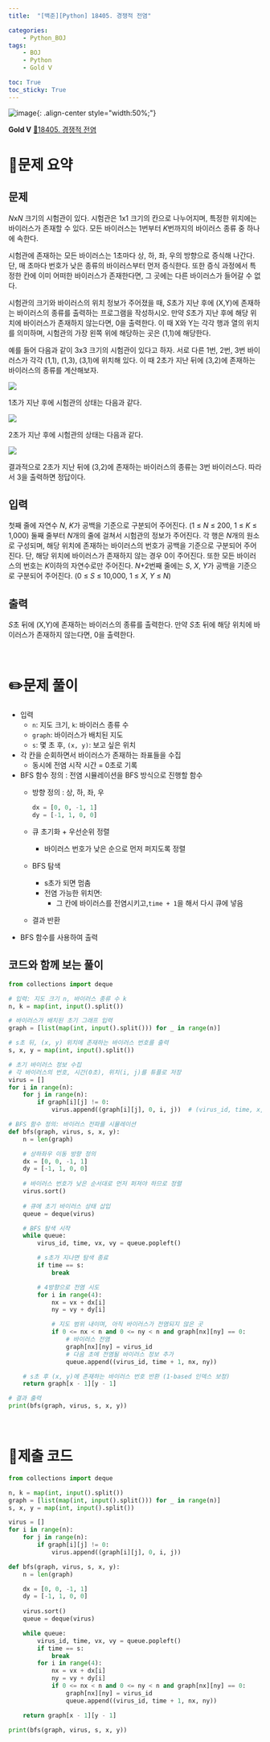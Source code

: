 ```yaml
---
title:  "[백준][Python] 18405. 경쟁적 전염" 

categories: 
    - Python_BOJ
tags: 
    - BOJ
    - Python
    - Gold Ⅴ

toc: True
toc_sticky: True
---
```

![image](https://github.com/user-attachments/assets/32319fe8-99e9-4031-b5d1-9f1909b510dc){: .align-center style="width:50%;"}

**Gold Ⅴ** 
[🔗18405. 경쟁적 전염](https://www.acmicpc.net/problem/18405)

# 📝문제 요약
## 문제

*N*x*N* 크기의 시험관이 있다. 시험관은 1x1 크기의 칸으로 나누어지며, 특정한 위치에는 바이러스가 존재할 수 있다. 모든 바이러스는 1번부터 *K*번까지의 바이러스 종류 중 하나에 속한다.

시험관에 존재하는 모든 바이러스는 1초마다 상, 하, 좌, 우의 방향으로 증식해 나간다. 단, 매 초마다 번호가 낮은 종류의 바이러스부터 먼저 증식한다. 또한 증식 과정에서 특정한 칸에 이미 어떠한 바이러스가 존재한다면, 그 곳에는 다른 바이러스가 들어갈 수 없다.

시험관의 크기와 바이러스의 위치 정보가 주어졌을 때, *S*초가 지난 후에 (X,Y)에 존재하는 바이러스의 종류를 출력하는 프로그램을 작성하시오. 만약 *S*초가 지난 후에 해당 위치에 바이러스가 존재하지 않는다면, 0을 출력한다. 이 때 X와 Y는 각각 행과 열의 위치를 의미하며, 시험관의 가장 왼쪽 위에 해당하는 곳은 (1,1)에 해당한다.

예를 들어 다음과 같이 3x3 크기의 시험관이 있다고 하자. 서로 다른 1번, 2번, 3번 바이러스가 각각 (1,1), (1,3), (3,1)에 위치해 있다. 이 때 2초가 지난 뒤에 (3,2)에 존재하는 바이러스의 종류를 계산해보자.

![](https://upload.acmicpc.net/02958527-debb-46e3-a56d-79b87ad46d03/-/preview/)

1초가 지난 후에 시험관의 상태는 다음과 같다.

![](https://upload.acmicpc.net/9ab631e7-1f1d-42fe-b8b8-95ded9bce52d/-/preview/)

2초가 지난 후에 시험관의 상태는 다음과 같다.

![](https://upload.acmicpc.net/35ea13c6-9ee3-40e1-8b21-c37beaf46c59/-/preview/)

결과적으로 2초가 지난 뒤에 (3,2)에 존재하는 바이러스의 종류는 3번 바이러스다. 따라서 3을 출력하면 정답이다.

## 입력

첫째 줄에 자연수 *N*, *K*가 공백을 기준으로 구분되어 주어진다. (1 ≤ *N* ≤ 200, 1 ≤ *K* ≤ 1,000) 둘째 줄부터 *N*개의 줄에 걸쳐서 시험관의 정보가 주어진다. 각 행은 *N*개의 원소로 구성되며, 해당 위치에 존재하는 바이러스의 번호가 공백을 기준으로 구분되어 주어진다. 단, 해당 위치에 바이러스가 존재하지 않는 경우 0이 주어진다. 또한 모든 바이러스의 번호는 *K*이하의 자연수로만 주어진다. *N*+2번째 줄에는 *S*, *X*, *Y*가 공백을 기준으로 구분되어 주어진다. (0 ≤ *S* ≤ 10,000, 1 ≤ *X*, *Y* ≤ *N*)

## 출력

*S*초 뒤에 (X,Y)에 존재하는 바이러스의 종류를 출력한다. 만약 *S*초 뒤에 해당 위치에 바이러스가 존재하지 않는다면, 0을 출력한다.


<br>

# ✏️문제 풀이
- 입력
    - `n`: 지도 크기, `k`: 바이러스 종류 수
    - `graph`: 바이러스가 배치된 지도
    - `s`: 몇 초 후, `(x, y)`: 보고 싶은 위치
- 각 칸을 순회하면서 바이러스가 존재하는 좌표들을 수집
    - 동시에 전염 시작 시간 = 0초로 기록
- BFS 함수 정의 : 전염 시뮬레이션을 BFS 방식으로 진행할 함수
    - 방향 정의 : 상, 하, 좌, 우
        
        ```python
        dx = [0, 0, -1, 1]
        dy = [-1, 1, 0, 0]
        ```
        
    - 큐 초기화 + 우선순위 정렬
        - 바이러스 번호가 낮은 순으로 먼저 퍼지도록 정렬
    - BFS 탐색
        - s초가 되면 멈춤
        - 전염 가능한 위치면:
            - 그 칸에 바이러스를 전염시키고,`time + 1`을 해서 다시 큐에 넣음
    - 결과 반환
- BFS 함수를 사용하여 출력

## 코드와 함께 보는 풀이

```python
from collections import deque

# 입력: 지도 크기 n, 바이러스 종류 수 k
n, k = map(int, input().split())

# 바이러스가 배치된 초기 그래프 입력
graph = [list(map(int, input().split())) for _ in range(n)]

# s초 뒤, (x, y) 위치에 존재하는 바이러스 번호를 출력
s, x, y = map(int, input().split())

# 초기 바이러스 정보 수집
# 각 바이러스의 번호, 시간(0초), 위치(i, j)를 튜플로 저장
virus = []
for i in range(n):
    for j in range(n):
        if graph[i][j] != 0:
            virus.append((graph[i][j], 0, i, j))  # (virus_id, time, x, y)

# BFS 함수 정의: 바이러스 전파를 시뮬레이션
def bfs(graph, virus, s, x, y):
    n = len(graph)

    # 상하좌우 이동 방향 정의
    dx = [0, 0, -1, 1]
    dy = [-1, 1, 0, 0]
    
    # 바이러스 번호가 낮은 순서대로 먼저 퍼져야 하므로 정렬
    virus.sort()
    
    # 큐에 초기 바이러스 상태 삽입
    queue = deque(virus)

    # BFS 탐색 시작
    while queue:
        virus_id, time, vx, vy = queue.popleft()

        # s초가 지나면 탐색 종료
        if time == s:
            break

        # 4방향으로 전염 시도
        for i in range(4):
            nx = vx + dx[i]
            ny = vy + dy[i]

            # 지도 범위 내이며, 아직 바이러스가 전염되지 않은 곳
            if 0 <= nx < n and 0 <= ny < n and graph[nx][ny] == 0:
                # 바이러스 전염
                graph[nx][ny] = virus_id  
                # 다음 초에 전염될 바이러스 정보 추가
                queue.append((virus_id, time + 1, nx, ny))  

    # s초 후 (x, y)에 존재하는 바이러스 번호 반환 (1-based 인덱스 보정)
    return graph[x - 1][y - 1]

# 결과 출력
print(bfs(graph, virus, s, x, y))

```

<br>

# 💯제출 코드
```python
from collections import deque

n, k = map(int, input().split())
graph = [list(map(int, input().split())) for _ in range(n)]
s, x, y = map(int, input().split())

virus = []
for i in range(n):
    for j in range(n):
        if graph[i][j] != 0:
            virus.append((graph[i][j], 0, i, j))

def bfs(graph, virus, s, x, y):
    n = len(graph)

    dx = [0, 0, -1, 1]
    dy = [-1, 1, 0, 0]
    
    virus.sort()
    queue = deque(virus)

    while queue:
        virus_id, time, vx, vy = queue.popleft()
        if time == s:
            break
        for i in range(4):
            nx = vx + dx[i]
            ny = vy + dy[i]
            if 0 <= nx < n and 0 <= ny < n and graph[nx][ny] == 0:
                graph[nx][ny] = virus_id
                queue.append((virus_id, time + 1, nx, ny))

    return graph[x - 1][y - 1]

print(bfs(graph, virus, s, x, y))
```